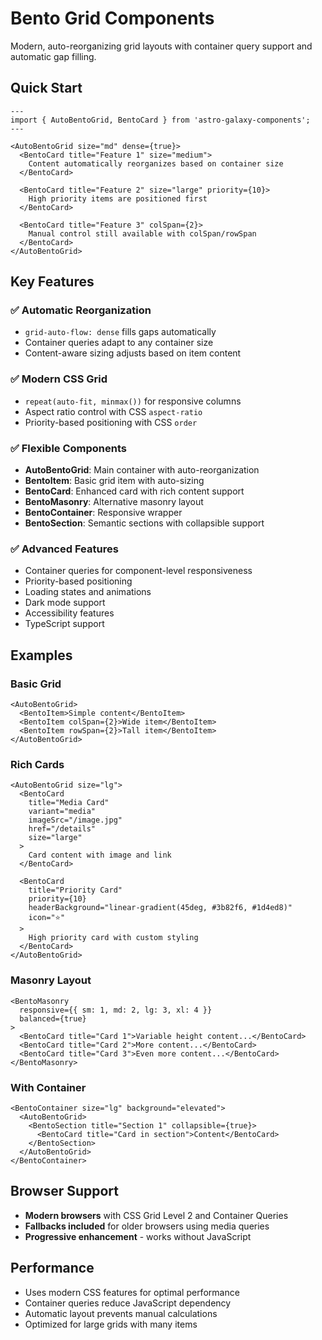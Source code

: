 # Bento Grid Components

Modern, auto-reorganizing grid layouts with container query support and automatic gap filling.

## Quick Start

```astro
---
import { AutoBentoGrid, BentoCard } from 'astro-galaxy-components';
---

<AutoBentoGrid size="md" dense={true}>
  <BentoCard title="Feature 1" size="medium">
    Content automatically reorganizes based on container size
  </BentoCard>
  
  <BentoCard title="Feature 2" size="large" priority={10}>
    High priority items are positioned first
  </BentoCard>
  
  <BentoCard title="Feature 3" colSpan={2}>
    Manual control still available with colSpan/rowSpan
  </BentoCard>
</AutoBentoGrid>
```

## Key Features

### ✅ **Automatic Reorganization**
- `grid-auto-flow: dense` fills gaps automatically
- Container queries adapt to any container size
- Content-aware sizing adjusts based on item content

### ✅ **Modern CSS Grid**
- `repeat(auto-fit, minmax())` for responsive columns
- Aspect ratio control with CSS `aspect-ratio`
- Priority-based positioning with CSS `order`

### ✅ **Flexible Components**
- **AutoBentoGrid**: Main container with auto-reorganization
- **BentoItem**: Basic grid item with auto-sizing
- **BentoCard**: Enhanced card with rich content support
- **BentoMasonry**: Alternative masonry layout
- **BentoContainer**: Responsive wrapper
- **BentoSection**: Semantic sections with collapsible support

### ✅ **Advanced Features**
- Container queries for component-level responsiveness
- Priority-based positioning
- Loading states and animations  
- Dark mode support
- Accessibility features
- TypeScript support

## Examples

### Basic Grid
```astro
<AutoBentoGrid>
  <BentoItem>Simple content</BentoItem>
  <BentoItem colSpan={2}>Wide item</BentoItem>
  <BentoItem rowSpan={2}>Tall item</BentoItem>
</AutoBentoGrid>
```

### Rich Cards
```astro
<AutoBentoGrid size="lg">
  <BentoCard 
    title="Media Card"
    variant="media"
    imageSrc="/image.jpg"
    href="/details"
    size="large"
  >
    Card content with image and link
  </BentoCard>
  
  <BentoCard 
    title="Priority Card"
    priority={10}
    headerBackground="linear-gradient(45deg, #3b82f6, #1d4ed8)"
    icon="⭐"
  >
    High priority card with custom styling
  </BentoCard>
</AutoBentoGrid>
```

### Masonry Layout
```astro
<BentoMasonry 
  responsive={{ sm: 1, md: 2, lg: 3, xl: 4 }}
  balanced={true}
>
  <BentoCard title="Card 1">Variable height content...</BentoCard>
  <BentoCard title="Card 2">More content...</BentoCard>
  <BentoCard title="Card 3">Even more content...</BentoCard>
</BentoMasonry>
```

### With Container
```astro
<BentoContainer size="lg" background="elevated">
  <AutoBentoGrid>
    <BentoSection title="Section 1" collapsible={true}>
      <BentoCard title="Card in section">Content</BentoCard>
    </BentoSection>
  </AutoBentoGrid>
</BentoContainer>
```

## Browser Support

- **Modern browsers** with CSS Grid Level 2 and Container Queries
- **Fallbacks included** for older browsers using media queries
- **Progressive enhancement** - works without JavaScript

## Performance

- Uses modern CSS features for optimal performance
- Container queries reduce JavaScript dependency
- Automatic layout prevents manual calculations
- Optimized for large grids with many items